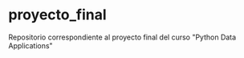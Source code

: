 # proyecto_final
Repositorio correspondiente al proyecto final del curso "Python Data Applications"
